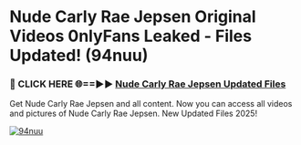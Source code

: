 # Nude Carly Rae Jepsen Original Videos 0nlyFans Leaked - Files Updated! (94nuu)

<h3>🔴 CLICK HERE 🌐==►► <a href="https://tinyurl.com/52m3yx9h" rel="nofollow">Nude Carly Rae Jepsen Updated Files</a></h3>

Get Nude Carly Rae Jepsen and all content. Now you can access all videos and pictures of Nude Carly Rae Jepsen. New Updated Files 2025!

[![94nuu](https://i.imgur.com/TnHtlc8.gif)](https://tinyurl.com/52m3yx9h)

